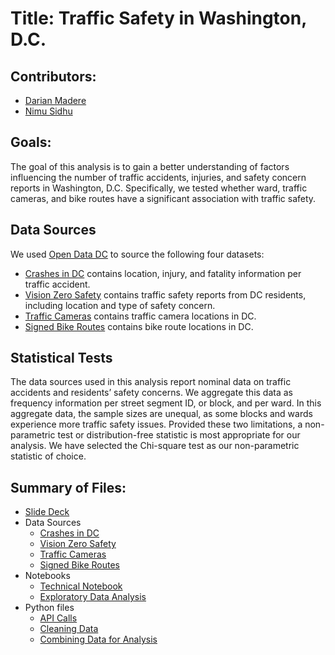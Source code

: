 # Title: Traffic Safety in Washington, D.C.

## Contributors:
- [Darian Madere](https://github.com/dalayne95)
- [Nimu Sidhu](https://github.com/gksidhu)

## Goals:
The goal of this analysis is to gain a better understanding of factors influencing the number of traffic accidents, injuries, and safety concern reports in Washington, D.C. Specifically, we tested whether ward, traffic cameras, and bike routes have a significant association with traffic safety.

## Data Sources
We used [Open Data DC](https://opendata.dc.gov/) to source the following four datasets:

* [Crashes in DC](https://opendata.dc.gov/) contains location, injury, and fatality information per traffic accident.
* [Vision Zero Safety](https://opendata.dc.gov/datasets/vision-zero-safety/) contains traffic safety reports from DC residents, including location and type of safety concern.
* [Traffic Cameras](https://opendata.dc.gov/datasets/traffic-camera/) contains traffic camera locations in DC.
* [Signed Bike Routes](https://opendata.dc.gov/datasets/signed-bike-routes/data) contains bike route locations in DC.

## Statistical Tests
The data sources used in this analysis report nominal data on traffic accidents and residents’ safety concerns. We aggregate this data as frequency information per street segment ID, or block, and per ward. In this aggregate data, the sample sizes are unequal, as some blocks and wards experience more traffic safety issues. Provided these two limitations, a non-parametric test or distribution-free statistic is most appropriate for our analysis. We have selected the Chi-square test as our non-parametric statistic of choice.

## Summary of Files: 
- [Slide Deck](https://github.com/dalayne95/DC-Crashes/blob/master/Presentation/Traffic%20Safety%20in%20DC.pdf)
- Data Sources
  - [Crashes in DC](https://opendata.dc.gov/datasets/crashes-in-dc/data)
  - [Vision Zero Safety](https://opendata.dc.gov/datasets/vision-zero-safety/)
  - [Traffic Cameras](https://opendata.dc.gov/datasets/traffic-camera)
  - [Signed Bike Routes](https://opendata.dc.gov/datasets/signed-bike-routes/data)
- Notebooks 
  - [Technical Notebook](https://github.com/dalayne95/DC-Crashes/blob/master/Notebooks/Technical_notebook.ipynb)
  - [Exploratory Data Analysis](https://github.com/dalayne95/DC-Crashes/blob/master/Notebooks/EDA.ipynb)
- Python files 
  - [API Calls](https://github.com/dalayne95/DC-Crashes/blob/master/Python_files/CallAPIs.py)
  - [Cleaning Data](https://github.com/dalayne95/DC-Crashes/blob/master/Python_files/Clean_Orig_Data.py)
  - [Combining Data for Analysis](https://github.com/dalayne95/DC-Crashes/blob/master/Python_files/Create_Aggregate_Datasets.py)
